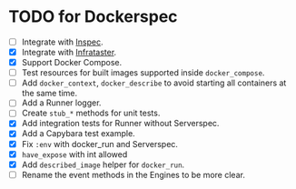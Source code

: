# TODO for Dockerspec

* [ ] Integrate with [Inspec](https://www.chef.io/inspec/).
* [x] Integrate with [Infrataster](https://github.com/ryotarai/infrataster).
* [x] Support Docker Compose.
* [ ] Test resources for built images supported inside `docker_compose`.
* [ ] Add `docker_context`, `docker_describe` to avoid starting all containers at the same time.
* [ ] Add a Runner logger.
* [ ] Create `stub_*` methods for unit tests.
* [x] Add integration tests for Runner without Serverspec.
* [x] Add a Capybara test example.
* [x] Fix `:env` with docker_run and Serverspec.
* [x] `have_expose` with int allowed
* [x] Add `described_image` helper for `docker_run`.
* [ ] Rename the event methods in the Engines to be more clear.
